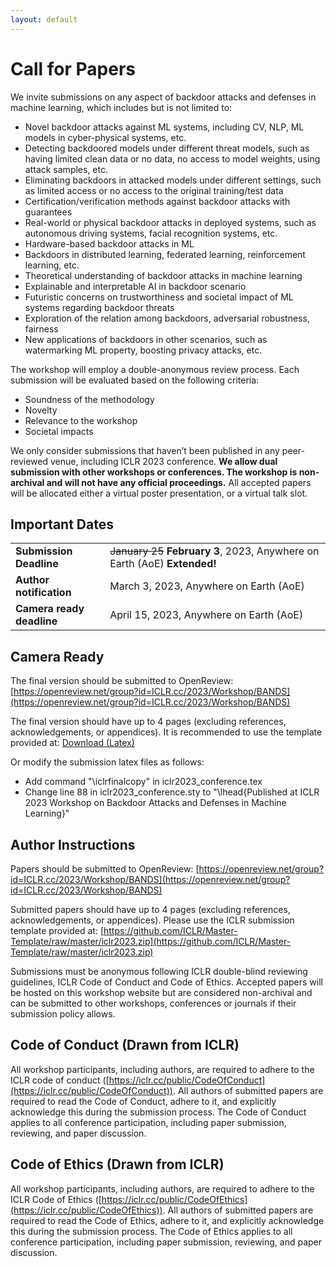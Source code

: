 ```yaml
---
layout: default
---
```


# Call for Papers

We invite submissions on any aspect of backdoor attacks and defenses in machine learning, which includes but is not limited to:

- Novel backdoor attacks against ML systems, including CV, NLP, ML models in cyber-physical systems, etc.
- Detecting backdoored models under different threat models, such as having limited clean data or no data, no access to model weights, using attack samples, etc.
- Eliminating backdoors in attacked models under different settings, such as limited access or no access to the original training/test data
- Certification/verification methods against backdoor attacks with guarantees
- Real-world or physical backdoor attacks in deployed systems, such as autonomous driving systems, facial recognition systems, etc.
- Hardware-based backdoor attacks in ML
- Backdoors in distributed learning, federated learning, reinforcement learning, etc.
- Theoretical understanding of backdoor attacks in machine learning
- Explainable and interpretable AI in backdoor scenario
- Futuristic concerns on trustworthiness and societal impact of ML systems regarding backdoor threats
- Exploration of the relation among backdoors, adversarial robustness, fairness
- New applications of backdoors in other scenarios, such as watermarking ML property, boosting privacy attacks, etc.

The workshop will employ a double-anonymous review process. Each submission will be evaluated based on the following criteria:

- Soundness of the methodology
- Novelty
- Relevance to the workshop
- Societal impacts

We only consider submissions that haven’t been published in any peer-reviewed venue, including ICLR 2023 conference. **We allow dual submission with other workshops or conferences. The workshop is non-archival and will not have any official proceedings.** All accepted papers will be allocated either a virtual poster presentation, or a virtual talk slot.

## Important Dates


<table class="foo">  
  <tr>
    <td width="30%"><b>Submission Deadline</b></td>
    <td width="70%">
      <strike>January 25</strike> <b>February 3</b>, 2023, Anywhere on Earth (AoE) <b>Extended!</b></td>
  </tr>
  <tr>
    <td><b>Author notification</b></td>
    <td>March 3, 2023, Anywhere on Earth (AoE) </td>
  </tr>
  <tr>
    <td><b>Camera ready deadline</b></td>
    <td>April 15, 2023, Anywhere on Earth (AoE)</td>
  </tr>
</table>


## Camera Ready

The final version should be submitted to OpenReview: [https://openreview.net/group?id=ICLR.cc/2023/Workshop/BANDS](https://openreview.net/group?id=ICLR.cc/2023/Workshop/BANDS)

The final version should have up to 4 pages (excluding references, acknowledgements, or appendices). It is recommended to use the template provided at: [Download (Latex)](./files/iclr2023.zip)

Or modify the submission latex files as follows:

* Add command "\iclrfinalcopy" in iclr2023_conference.tex
* Change line 88 in iclr2023_conference.sty to "\lhead{Published at ICLR 2023 Workshop on Backdoor Attacks and Defenses in Machine Learning}"


## Author Instructions

Papers should be submitted to OpenReview: [https://openreview.net/group?id=ICLR.cc/2023/Workshop/BANDS](https://openreview.net/group?id=ICLR.cc/2023/Workshop/BANDS)

Submitted papers should have up to 4 pages (excluding references, acknowledgements, or appendices). Please use the ICLR submission template provided at: [https://github.com/ICLR/Master-Template/raw/master/iclr2023.zip](https://github.com/ICLR/Master-Template/raw/master/iclr2023.zip)

Submissions must be anonymous following ICLR double-blind reviewing guidelines, ICLR Code of Conduct and Code of Ethics. Accepted papers will be hosted on this workshop website but are considered non-archival and can be submitted to other workshops, conferences or journals if their submission policy allows.

## Code of Conduct (Drawn from ICLR)

All workshop participants, including authors, are required to adhere to the ICLR code of conduct ([https://iclr.cc/public/CodeOfConduct](https://iclr.cc/public/CodeOfConduct)). All authors of submitted papers are required to read the Code of Conduct, adhere to it, and explicitly acknowledge this during the submission process. The Code of Conduct applies to all conference participation, including paper submission, reviewing, and paper discussion.

## Code of Ethics (Drawn from ICLR)

All workshop participants, including authors, are required to adhere to the ICLR Code of Ethics ([https://iclr.cc/public/CodeOfEthics](https://iclr.cc/public/CodeOfEthics)). All authors of submitted papers are required to read the Code of Ethics, adhere to it, and explicitly acknowledge this during the submission process. The Code of Ethics applies to all conference participation, including paper submission, reviewing, and paper discussion.
